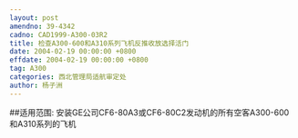```yaml
---
layout: post
amendno: 39-4342
cadno: CAD1999-A300-03R2
title: 检查A300-600和A310系列飞机反推收放选择活门
date: 2004-02-19 00:00:00 +0800
effdate: 2004-02-19 00:00:00 +0800
tag: A300
categories: 西北管理局适航审定处
author: 杨子洲
---
```


##适用范围:
安装GE公司CF6-80A3或CF6-80C2发动机的所有空客A300-600和A310系列的飞机


